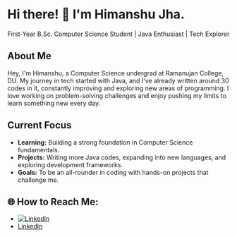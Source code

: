 # Hi there! 👋 I'm Himanshu Jha.
First-Year B.Sc. Computer Science Student | Java Enthusiast | Tech Explorer

## About Me
Hey, I'm Himanshu, a Computer Science undergrad at Ramanujan College, DU.
My journey in tech started with Java, and I've already written around 30 codes in it, constantly improving and exploring new areas of programming.
I love working on problem-solving challenges and enjoy pushing my limits to learn something new every day.

## Current Focus
- **Learning:** Building a strong foundation in Computer Science fundamentals.
- **Projects:** Writing more Java codes, expanding into new languages, and exploring development frameworks.
- **Goals:** To be an all-rounder in coding with hands-on projects that challenge me.

## 🌐 How to Reach Me:
- [![LinkedIn](https://img.shields.io/badge/LinkedIn-blue?style=flat&logo=linkedin)](https://www.linkedin.com/in/himanshu-jha-3808452b3)
- <a href="https://www.linkedin.com/in/himanshu-jha-3808452b3" target="_blank">LinkedIn</a>
